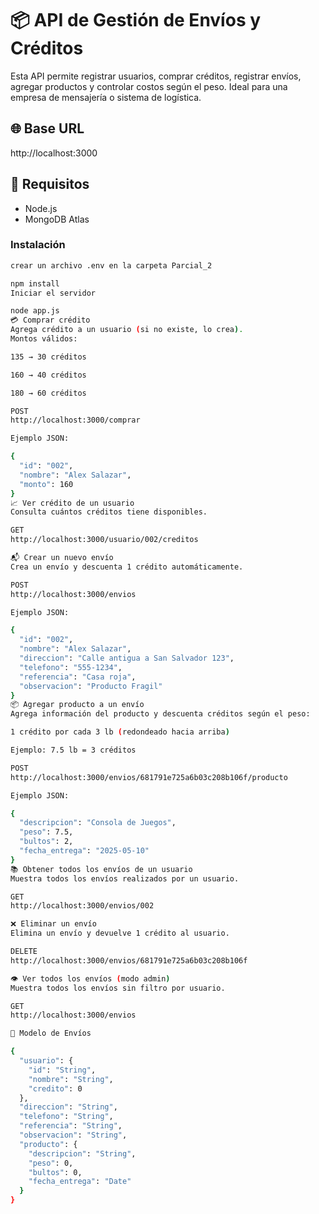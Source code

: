 # 📦 API de Gestión de Envíos y Créditos

Esta API permite registrar usuarios, comprar créditos, registrar envíos, agregar productos y controlar costos según el peso. Ideal para una empresa de mensajería o sistema de logística.

## 🌐 Base URL

http://localhost:3000

## 🧰 Requisitos

- Node.js
- MongoDB Atlas

### Instalación

```bash
crear un archivo .env en la carpeta Parcial_2

npm install
Iniciar el servidor

node app.js
💳 Comprar crédito
Agrega crédito a un usuario (si no existe, lo crea).
Montos válidos:

135 → 30 créditos

160 → 40 créditos

180 → 60 créditos

POST
http://localhost:3000/comprar

Ejemplo JSON:

{
  "id": "002",
  "nombre": "Alex Salazar",
  "monto": 160
}
📈 Ver crédito de un usuario
Consulta cuántos créditos tiene disponibles.

GET
http://localhost:3000/usuario/002/creditos

📬 Crear un nuevo envío
Crea un envío y descuenta 1 crédito automáticamente.

POST
http://localhost:3000/envios

Ejemplo JSON:

{
  "id": "002",
  "nombre": "Alex Salazar",
  "direccion": "Calle antigua a San Salvador 123",
  "telefono": "555-1234",
  "referencia": "Casa roja",
  "observacion": "Producto Fragil"
}
📦 Agregar producto a un envío
Agrega información del producto y descuenta créditos según el peso:

1 crédito por cada 3 lb (redondeado hacia arriba)

Ejemplo: 7.5 lb = 3 créditos

POST
http://localhost:3000/envios/681791e725a6b03c208b106f/producto

Ejemplo JSON:

{
  "descripcion": "Consola de Juegos",
  "peso": 7.5,
  "bultos": 2,
  "fecha_entrega": "2025-05-10"
}
📚 Obtener todos los envíos de un usuario
Muestra todos los envíos realizados por un usuario.

GET
http://localhost:3000/envios/002

❌ Eliminar un envío
Elimina un envío y devuelve 1 crédito al usuario.

DELETE
http://localhost:3000/envios/681791e725a6b03c208b106f

👁️ Ver todos los envíos (modo admin)
Muestra todos los envíos sin filtro por usuario.

GET
http://localhost:3000/envios

📄 Modelo de Envíos

{
  "usuario": {
    "id": "String",
    "nombre": "String",
    "credito": 0
  },
  "direccion": "String",
  "telefono": "String",
  "referencia": "String",
  "observacion": "String",
  "producto": {
    "descripcion": "String",
    "peso": 0,
    "bultos": 0,
    "fecha_entrega": "Date"
  }
}
